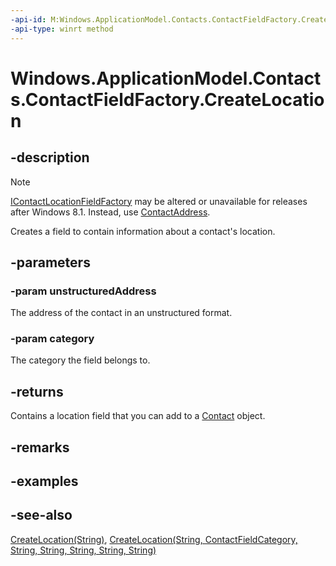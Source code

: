 ```yaml
---
-api-id: M:Windows.ApplicationModel.Contacts.ContactFieldFactory.CreateLocation(System.String,Windows.ApplicationModel.Contacts.ContactFieldCategory)
-api-type: winrt method
---
```


<!-- Method syntax
public Windows.ApplicationModel.Contacts.ContactLocationField CreateLocation(System.String unstructuredAddress, Windows.ApplicationModel.Contacts.ContactFieldCategory category)
-->

# Windows.ApplicationModel.Contacts.ContactFieldFactory.CreateLocation

## -description
> [!NOTE]
> [IContactLocationFieldFactory](icontactlocationfieldfactory.md) may be altered or unavailable for releases after Windows 8.1. Instead, use [ContactAddress](contactaddress.md).

Creates a field to contain information about a contact's location.

## -parameters
### -param unstructuredAddress
The address of the contact in an unstructured format.

### -param category
The category the field belongs to.

## -returns
Contains a location field that you can add to a [Contact](contact.md) object.

## -remarks

## -examples

## -see-also
[CreateLocation(String)](contactfieldfactory_createlocation_2118237656.md), [CreateLocation(String, ContactFieldCategory, String, String, String, String, String)](contactfieldfactory_createlocation_1542951776.md)